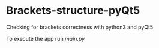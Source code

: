 # Brackets-structure-pyQt5
Checking for brackets correctness with python3 and pyQt5

To execute the app run *main.py*
